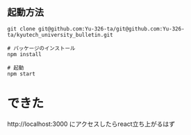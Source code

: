 ## 起動方法

```
git clone git@github.com:Yu-326-ta/git@github.com:Yu-326-ta/kyutech_university_bulletin.git

# パッケージのインストール
npm install

# 起動
npm start
```
# できた
http://localhost:3000 にアクセスしたらreact立ち上がるはず